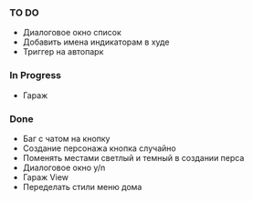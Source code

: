 ### TO DO

- Диалоговое окно список
- Добавить имена индикаторам в худе
- Триггер на автопарк

### In Progress

- Гараж

### Done

+ Баг с чатом на кнопку
+ Создание персонажа кнопка случайно
+ Поменять местами светлый и темный в создании перса
+ Диалоговое окно y/n
+ Гараж View
+ Переделать стили меню дома